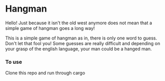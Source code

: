 # Hangman

Hello! Just because it isn't the old west anymore does not mean that a simple game of hangman goes a long way!

This is a simple game of hangman as in, there is only one word to guess. Don't let that fool you!
Some guesses are really difficult and depending on your grasp of the english language, your man could be a hanged man.

### To use
Clone this repo and run through cargo
